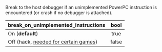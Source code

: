 <!--- This file is a snippet --->
Break to the host debugger if an unimplemented PowerPC instruction is encountered (or crash if no debugger is attached).

| **break_on_unimplemented_instructions** | **bool** |
|:----------------------------------------|:--------:|
| On (**default**)                        |   true   |
| Off (hack, [needed for certain games])  |  false   |

[needed for certain games]:https://github.com/ainex-project/game-compatibility/issues?q=is%3Aopen+is%3Aissue+label%3Acpu-unimplemented-instruction
